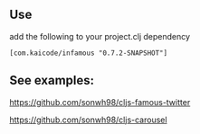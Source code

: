 ## Use
add the following to your project.clj dependency
```
[com.kaicode/infamous "0.7.2-SNAPSHOT"]
```

## See examples:
https://github.com/sonwh98/cljs-famous-twitter

https://github.com/sonwh98/cljs-carousel